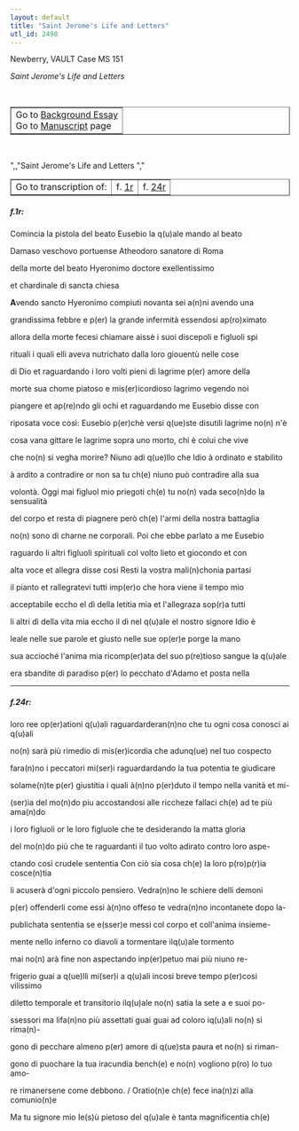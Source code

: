 ```yaml
---
layout: default
title: "Saint Jerome's Life and Letters"
utl_id: 2498
---
```


<p>Newberry, VAULT Case MS 151</p>
<p style=""margin-left:.25in;""><em>Saint Jerome's Life and Letters</em></p>
<p style=""font-size: 0.1em;""> </p>
<table border=""0.5"" cellpadding=""1"" cellspacing=""1"" style=""width: 200px; background-color:#F8F8F8;""><tbody style=""border-color:#ccc""><tr style=""border-color:#ccc""><td>Go to <a href=""https://italian-paleography.library.utoronto.ca/content/about_IP_014"" style=""font-weight:300;"" target=""_blank"">Background Essay</a><br />
			Go to <a href=""https://italian-paleography.library.utoronto.ca/islandora/object/italianpaleography%3AIP_014"" style=""font-weight:300;"" target=""_blank"">Manuscript</a> page</td>
</tr></tbody></table><p> </p>
",,"Saint Jerome's Life and Letters
","
<table border=""0.5"" cellpadding=""1"" cellspacing=""1"" style=""width: 280px; margin-left: 0.25in;""><tbody><tr style=""border-color:#B3B6B7""><td style=""text-align:center"">Go to transcription of:</td>
<td style=""text-align:center"">f. <a href=""#1"">1r</a></td>
<td style=""text-align:center"">f. <a href=""#2"">24r</a></td>
</tr></tbody></table>
<h5 id=""1"" style=""color:#555;"">f.1r:</h5>
<p style=""color:red;"">Comincia la pistola del beato Eusebio la q(u)ale mando al beato</p>
<p style=""color:red;"">Damaso veschovo portuense Atheodoro sanatore di Roma</p>
<p style=""color:red;"">della morte del beato Hyeronimo doctore exellentissimo</p>
<p style=""color:red;"">et chardinale di sancta chiesa</p>
<p><strong style=""color:red;"">A</strong>vendo sancto Hyeronimo compiuti novanta sei a(n)ni avendo una</p>
<p>grandissima febbre e p(er) la grande infermità essendosi ap(ro)ximato</p>
<p>allora della morte fecesi chiamare aissè i suoi discepoli e figluoli spi</p>
<p>rituali i quali elli aveva nutrichato dalla loro giouentù nelle cose</p>
<p>di Dio et raguardando i loro volti pieni di lagrime p(er) amore della</p>
<p>morte sua chome piatoso e mis(er)icordioso lagrimo vegendo noi</p>
<p>piangere et ap(re)ndo gli ochi et raguardando me Eusebio disse con</p>
<p>riposata voce così: Eusebio p(er)chè versi q(ue)ste disutili lagrime no(n) n'è</p>
<p>cosa vana gittare le lagrime sopra uno morto, chi è colui che vive</p>
<p>che no(n) si vegha morire? Niuno adi q(ue)llo che Idio à ordinato e stabilito</p>
<p>à ardito a contradire or non sa tu ch(e) niuno può contradire alla sua</p>
<p>volontà. Oggi mai figluol mio priegoti ch(e) tu no(n) vada seco(n)do la sensualità</p>
<p>del corpo et resta di piagnere però ch(e) l'armi della nostra battaglia</p>
<p>no(n) sono di charne ne corporali. Poi che ebbe parlato a me Eusebio</p>
<p>raguardo li altri figluoli spirituali col volto lieto et giocondo et con</p>
<p>alta voce et allegra disse cosi Resti la vostra mali(n)chonia partasi</p>
<p>il pianto et rallegratevi tutti imp(er)o che hora viene il tempo mio</p>
<p>acceptabile eccho el dì della letitia mia et l'allegraza sop(r)a tutti</p>
<p>li altri dì della vita mia eccho il dì nel q(u)ale el nostro signore Idio è</p>
<p>leale nelle sue parole et giusto nelle sue op(er)e porge la mano</p>
<p>sua accioché l'anima mia ricomp(er)ata del suo p(re)tioso sangue la q(u)ale</p>
<p>era sbandite di paradiso p(er) lo pecchato d'Adamo et posta nella</p>

<hr /><h5 id=""2"" style=""color:#555;"">f.24r:</h5>
<p>loro ree op(er)ationi q(u)ali raguardarderan(n)no che tu ogni cosa conosci ai q(u)ali</p>
<p>no(n) sarà più rimedio di mis(er)icordia che adunq(ue) nel tuo cospecto</p>
<p>fara(n)no i peccatori mi(ser)i raguardardando la tua potentia te giudicare</p>
<p>solame(n)te p(er) giustitia i quali à(n)no p(er)duto il tempo nella vanità et mi-</p>
<p>(ser)ia del mo(n)do piu accostandosi alle riccheze fallaci ch(e) ad te più ama(n)do</p>
<p>i loro figluoli or le loro figluole che te desiderando la matta gloria</p>
<p>del mo(n)do più che te raguardanti il tuo volto adirato contro loro aspe-</p>
<p>ctando così crudele sententia Con ciò sia cosa ch(e) la loro p(ro)p(r)ia cosce(n)tia</p>
<p>li acuserà d'ogni piccolo pensiero. Vedra(n)no le schiere delli demoni</p>
<p>p(er) offenderli come essi à(n)no offeso te vedra(n)no incontanete dopo la-</p>
<p>publichata sententia se e(sser)e messi col corpo et coll'anima insieme-</p>
<p>mente nello inferno co diavoli a tormentare ilq(u)ale tormento</p>
<p>mai no(n) arà fine non aspectando inp(er)petuo mai più niuno re-</p>
<p>frigerio guai a q(ue)lli mi(ser)i a q(u)ali incosi breve tempo p(er)cosi vilissimo</p>
<p>diletto temporale et transitorio ilq(u)ale no(n) satia la sete a e suoi po-</p>
<p>ssessori ma lifa(n)no più assettati guai guai ad coloro iq(u)ali no(n) si rima(n)-</p>
<p>gono di pecchare almeno p(er) amore di q(ue)sta paura et no(n) si riman-</p>
<p>gono di puochare la tua iracundia bench(e) e no(n) vogliono p(ro) lo tuo amo-</p>
<p>re rimanersene come debbono. <hi style=""color:red;"">/ Oratio(n)e ch(e) fece ina(n)zi alla comunio(n)e</hi></p>
<p><hi style=""color:red;"">M</hi>a tu signore mio Ie(s)ù pietoso del q(u)ale è tanta magnificentia ch(e)</p>
